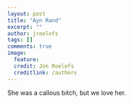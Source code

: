 ```yaml
---
layout: post
title: "Ayn Rand"
excerpt: ""
author: jroelofs
tags: []
comments: true
image:
  feature:
  credit: Jon Roelofs
  creditlink: /authors
---
```


She was a callous bitch, but we love her.
